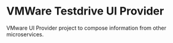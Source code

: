 # VMWare Testdrive UI Provider
VMware UI Provider project to compose information from other microservices.
